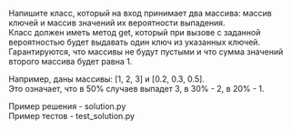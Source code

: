 Напишите класс, который на вход принимает два массива: массив ключей и массив значений их вероятности выпадения.<br>
Класс должен иметь метод get, который при вызове с заданной вероятностью будет выдавать один ключ из указанных ключей.<br>
Гарантируются, что массивы не будут пустыми и что сумма значений второго массива будет равна 1.<br>

Например, даны массивы: [1, 2, 3] и [0.2, 0.3, 0.5].<br>
Это означает, что в 50% случаев выпадет 3, в 30% - 2, в 20% - 1.<br>

Пример решения - solution.py<br>
Пример тестов - test_solution.py
